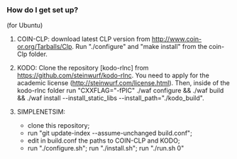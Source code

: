 ### How do I get set up? ###
(for Ubuntu)

1. COIN-CLP: download latest CLP version from http://www.coin-or.org/Tarballs/Clp. Run "./configure" and "make install" from the coin-Clp folder.

2. KODO: Clone the repository [kodo-rlnc] from https://github.com/steinwurf/kodo-rlnc. You need to apply for the academic license (http://steinwurf.com/license.html). Then, inside of the kodo-rlnc folder run "CXXFLAG="-fPIC" ./waf configure && ./waf build && ./waf install --install_static_libs --install_path="./kodo_build".

3. SIMPLENETSIM: 
	- clone this repository; 
	- run "git update-index --assume-unchanged build.conf"; 
	- edit in build.conf the paths to COIN-CLP and KODO; 
	- run "./configure.sh"; run "./install.sh"; run "./run.sh 0"
